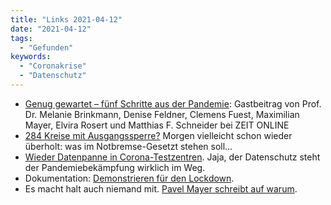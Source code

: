```yaml
---
title: "Links 2021-04-12"
date: "2021-04-12"
tags:
  - "Gefunden"
keywords:
  - "Coronakrise"
  - "Datenschutz"
---
```


- [Genug gewartet – fünf Schritte aus der Pandemie](https://www.zeit.de/wissen/gesundheit/2021-04/corona-massnahmen-dritte-welle-nocovid-lockdown-schnelltests-impfung-mutanten/komplettansicht): Gastbeitrag von Prof. Dr. Melanie Brinkmann, Denise Feldner, Clemens Fuest, Maximilian Mayer, Elvira Rosert und Matthias F. Schneider bei ZEIT ONLINE
- [284 Kreise mit Ausgangssperre?](https://taz.de/Gesetzentwurf-fuer-Corona-Notbremse/!5764772/) Morgen vielleicht schon wieder überholt: was im Notbremse-Gesetzt stehen soll…
- [Wieder Datenpanne in Corona-Testzentren](https://netzpolitik.org/2021/sicherheitsluecke-wieder-datenpanne-in-corona-testzentren/). Jaja, der Datenschutz steht der Pandemiebekämpfung wirklich im Weg.
- Dokumentation: [Demonstrieren für den Lockdown](https://threadreaderapp.com/thread/1381527169755709440.html).
- Es macht halt auch niemand mit. [Pavel Mayer schreibt auf warum](https://threadreaderapp.com/thread/1381623529704194048.html).
